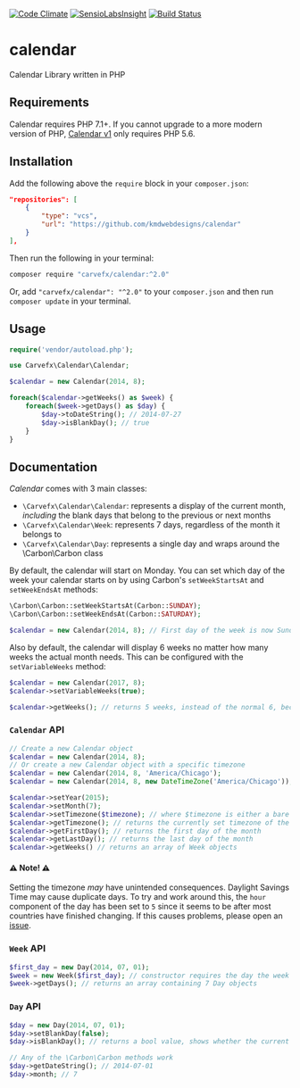 [![Code Climate](https://codeclimate.com/github/kmdwebdesigns/calendar.png)](https://codeclimate.com/github/kmdwebdesigns/calendar)
[![SensioLabsInsight](https://insight.sensiolabs.com/projects/004f9246-a92c-479a-a0e0-4564fe43eaa5/mini.png)](https://insight.sensiolabs.com/projects/004f9246-a92c-479a-a0e0-4564fe43eaa5)
[![Build Status](https://travis-ci.org/kmdwebdesigns/calendar.svg?branch=master)](https://travis-ci.org/kmdwebdesigns/calendar)

# calendar

Calendar Library written in PHP

## Requirements

Calendar requires PHP 7.1+. If you cannot upgrade to a more modern version of PHP, [Calendar v1](tree/v1.2.0) only requires PHP 5.6.

## Installation

Add the following above the `require` block in your `composer.json`:

```json
"repositories": [
    {
        "type": "vcs",
        "url": "https://github.com/kmdwebdesigns/calendar"
    }
],
```

Then run the following in your terminal:

```bash
composer require "carvefx/calendar:^2.0"
```

Or, add `"carvefx/calendar": "^2.0"` to your `composer.json` and then run `composer update` in your terminal.

## Usage

```php
require('vendor/autoload.php');

use Carvefx\Calendar\Calendar;

$calendar = new Calendar(2014, 8);

foreach($calendar->getWeeks() as $week) {
    foreach($week->getDays() as $day) {
        $day->toDateString(); // 2014-07-27
        $day->isBlankDay(); // true
    }
}
```

## Documentation

_Calendar_ comes with 3 main classes:

* `\Carvefx\Calendar\Calendar`: represents a display of the current month, *including* the blank days that belong to the previous or next months
* `\Carvefx\Calendar\Week`: represents 7 days, regardless of the month it belongs to
* `\Carvefx\Calendar\Day`: represents a single day and wraps around the \Carbon\Carbon class

By default, the calendar will start on Monday. You can set which day of the week your calendar starts on by using Carbon's `setWeekStartsAt` and `setWeekEndsAt` methods:

```php
\Carbon\Carbon::setWeekStartsAt(Carbon::SUNDAY);
\Carbon\Carbon::setWeekEndsAt(Carbon::SATURDAY);

$calendar = new Calendar(2014, 8); // First day of the week is now Sunday
```

Also by default, the calendar will display 6 weeks no matter how many weeks the actual month needs. This can be configured with the `setVariableWeeks` method:

```php
$calendar = new Calendar(2017, 8);
$calendar->setVariableWeeks(true);

$calendar->getWeeks(); // returns 5 weeks, instead of the normal 6, because the last week contains all blank days
```

### `Calendar` API

```php
// Create a new Calendar object
$calendar = new Calendar(2014, 8);
// Or create a new Calendar object with a specific timezone
$calendar = new Calendar(2014, 8, 'America/Chicago');
$calendar = new Calendar(2014, 8, new DateTimeZone('America/Chicago'));

$calendar->setYear(2015);
$calendar->setMonth(7);
$calendar->setTimezone($timezone); // where $timezone is either a bare timezone string, or a DateTimeZone object
$calendar->getTimezone(); // returns the currently set timezone of the calendar as a DateTimeZone object
$calendar->getFirstDay(); // returns the first day of the month
$calendar->getLastDay(); // returns the last day of the month
$calendar->getWeeks() // returns an array of Week objects
```

#### :warning: Note! :warning:
Setting the timezone *may* have unintended consequences. Daylight Savings Time may cause duplicate days. To try and work around this, the `hour` component of the day has been set to `5` since it seems to be after most countries have finished changing. If this causes problems, please open an [issue](https://github.com/kmdwebdesigns/calendar/issues).

### `Week` API

```php
$first_day = new Day(2014, 07, 01);
$week = new Week($first_day); // constructor requires the day the week starts at
$week->getDays(); // returns an array containing 7 Day objects
```

### `Day` API

```php
$day = new Day(2014, 07, 01);
$day->setBlankDay(false);
$day->isBlankDay(); // returns a bool value, shows whether the current day is part of the current month

// Any of the \Carbon\Carbon methods work
$day->getDateString(); // 2014-07-01
$day->month; // 7
```
